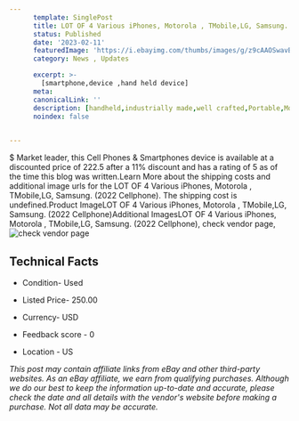 ```yaml
---
      template: SinglePost
      title: LOT OF 4 Various iPhones, Motorola , TMobile,LG, Samsung. (2022 Cellphone)
      status: Published
      date: '2023-02-11'
      featuredImage: 'https://i.ebayimg.com/thumbs/images/g/z9cAAOSwavBj1rpa/s-l225.jpg'
      category: News , Updates

      excerpt: >-
        [smartphone,device ,hand held device]
      meta:
      canonicalLink: ''
      description: [handheld,industrially made,well crafted,Portable,Mobile,Compact,Convenient,Lightweight,Maneuverable,Man-portable,Miniature,Carriable,Hand-held,Light,Holdable,Transportable,Mobile device,Pocket-sized,On-the-go,Wireless,Cordless,Compact size,Convenient size, smartphone,device ,hand held device]
      noindex: false

        
---
```

$
    Market leader, this Cell Phones & Smartphones device is available at a discounted price of 222.5 after a 11% discount and has a rating of 5 as of the time this blog was written.Learn More about the shipping costs and additional image urls for the LOT OF 4 Various iPhones, Motorola , TMobile,LG, Samsung. (2022 Cellphone). The shipping cost is undefined.Product ImageLOT OF 4 Various iPhones, Motorola , TMobile,LG, Samsung. (2022 Cellphone)Additional ImagesLOT OF 4 Various iPhones, Motorola , TMobile,LG, Samsung. (2022 Cellphone), check vendor page, ![check vendor page](https://origin-galleryplus.ebayimg.com/ws/web/385404391831_2_0_1/225x225.jpg,https://origin-galleryplus.ebayimg.com/ws/web/385404391831_3_0_1/225x225.jpg,https://origin-galleryplus.ebayimg.com/ws/web/385404391831_4_0_1/225x225.jpg,https://origin-galleryplus.ebayimg.com/ws/web/385404391831_5_0_1/225x225.jpg,https://origin-galleryplus.ebayimg.com/ws/web/385404391831_6_0_1/225x225.jpg,https://origin-galleryplus.ebayimg.com/ws/web/385404391831_7_0_1/225x225.jpg,https://origin-galleryplus.ebayimg.com/ws/web/385404391831_8_0_1/225x225.jpg,https://origin-galleryplus.ebayimg.com/ws/web/385404391831_9_0_1/225x225.jpg,https://origin-galleryplus.ebayimg.com/ws/web/385404391831_10_0_1/225x225.jpg,https://origin-galleryplus.ebayimg.com/ws/web/385404391831_11_0_1/225x225.jpg,https://origin-galleryplus.ebayimg.com/ws/web/385404391831_12_0_1/225x225.jpg)
    
    

 ## Technical Facts 



     
      

 - Condition- Used 


      

 - Listed Price- 250.00 


      

 - Currency- USD 


      

 - Feedback score - 0 


      

 - Location - US 


      
      

 *_This post may contain affiliate links from eBay and other third-party websites. As an eBay affiliate, we earn from qualifying purchases. Although we do our best to keep the information up-to-date and accurate, please check the date and all details with the vendor's website before making a purchase. Not all data may be accurate._*



    
    
    
    
    